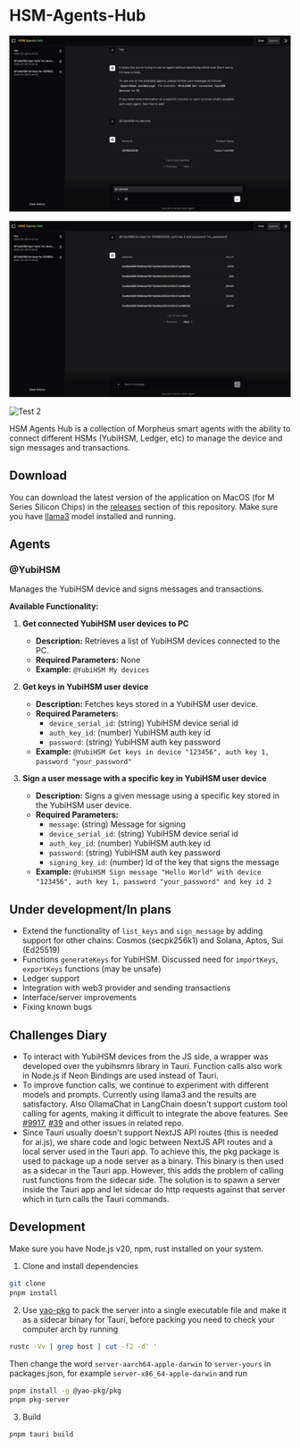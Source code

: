 # HSM-Agents-Hub

![Preview](https://github.com/ArtemUpnode/HSM-Agents-Hub/blob/main/preview.png)

![Test 1](https://github.com/ArtemUpnode/HSM-Agents-Hub/blob/main/test1.png)

![Test 2](https://github.com/ArtemUpnode/HSM-Agents-Hub/blob/main/test2.png2)

HSM Agents Hub is a collection of Morpheus smart agents with the ability to connect different HSMs (YubiHSM, Ledger, etc) to manage the device and sign messages and transactions.

## Download

You can download the latest version of the application on MacOS (for M Series Silicon Chips) in the [releases](https://github.com/ArtemUpnode/HSM-Agents-Hub/releases) section of this repository. Make sure you have [llama3](https://ollama.com/library/llama3) model installed and running.

## Agents

### @YubiHSM

Manages the YubiHSM device and signs messages and transactions.

**Available Functionality:**

1. **Get connected YubiHSM user devices to PC**
    - **Description:** Retrieves a list of YubiHSM devices connected to the PC.
    - **Required Parameters:** None
    - **Example:** `@YubiHSM My devices`

2. **Get keys in YubiHSM user device**
    - **Description:** Fetches keys stored in a YubiHSM user device.
    - **Required Parameters:**
      - `device_serial_id`: (string) YubiHSM device serial id
      - `auth_key_id`: (number) YubiHSM auth key id
      - `password`: (string) YubiHSM auth key password
    - **Example:** `@YubiHSM Get keys in device "123456", auth key 1, password "your_password"`

3. **Sign a user message with a specific key in YubiHSM user device**
    - **Description:** Signs a given message using a specific key stored in the YubiHSM user device.
    - **Required Parameters:**
      - `message`: (string) Message for signing
      - `device_serial_id`: (string) YubiHSM device serial id
      - `auth_key_id`: (number) YubiHSM auth key id
      - `password`: (string) YubiHSM auth key password
      - `signing_key_id`: (number) Id of the key that signs the message
    - **Example:** `@YubiHSM Sign message "Hello World" with device "123456", auth key 1, password "your_password" and key id 2`

## Under development/In plans

- Extend the functionality of `list_keys` and `sign_message` by adding support for other chains: Cosmos (secpk256k1) and Solana, Aptos, Sui (Ed25519)
- Functions `generateKeys` for YubiHSM. Discussed need for `importKeys`, `exportKeys` functions (may be unsafe)
- Ledger support
- Integration with web3 provider and sending transactions
- Interface/server improvements
- Fixing known bugs

## Challenges Diary

- To interact with YubiHSM devices from the JS side, a wrapper was developed over the yubihsmrs library in Tauri. Function calls also work in Node.js if Neon Bindings are used instead of Tauri.
- To improve function calls, we continue to experiment with different models and prompts. Currently using llama3 and the results are satisfactory. Also OllamaChat in LangChain doesn't support custom tool calling for agents, making it difficult to integrate the above features. See [#9917](https://github.com/langchain-ai/langchain/issues/9917), [#39](https://github.com/ollama/ollama-python/issues/39) and other issues in related repo.
- Since Tauri usually doesn't support NextJS API routes (this is needed for ai.js), we share code and logic between NextJS API routes and a local server used in the Tauri app. To achieve this, the pkg package is used to package up a node server as a binary. This binary is then used as a sidecar in the Tauri app. However, this adds the problem of calling rust functions from the sidecar side. The solution is to spawn a server inside the Tauri app and let sidecar do http requests against that server which in turn calls the Tauri commands.

## Development

Make sure you have Node.js v20, npm, rust installed on your system.

1. Clone and install dependencies

```bash
git clone
pnpm install
```

2. Use [yao-pkg](https://github.com/yao-pkg/pkg-binaries) to pack the server into a single executable file and make it as a sidecar binary for Tauri, before packing you need to check your computer arch by running

```bash
rustc -Vv | grep host | cut -f2 -d' '
```

Then change the word `server-aarch64-apple-darwin` to `server-yours` in packages.json, for example `server-x86_64-apple-darwin` and run

```bash
pnpm install -g @yao-pkg/pkg
pnpm pkg-server
```

3. Build

```bash
pnpm tauri build
```
